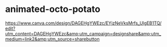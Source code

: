 # animated-octo-potato
https://www.canva.com/design/DAGEHgYWEzc/EYjzNeVksMrfs_UlgEB1TQ/edit?utm_content=DAGEHgYWEzc&amp;utm_campaign=designshare&amp;utm_medium=link2&amp;utm_source=sharebutton
